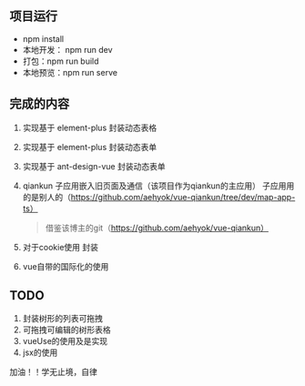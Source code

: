 
## 项目运行

- npm install
- 本地开发： npm run dev
- 打包：npm run build
- 本地预览：npm run serve

## 完成的内容
1. 实现基于 element-plus 封装动态表格
2. 实现基于 element-plus 封装动态表单
2. 实现基于 ant-design-vue 封装动态表单

3. qiankun 子应用嵌入旧页面及通信（该项目作为qiankun的主应用）
   子应用用的是别人的（https://github.com/aehyok/vue-qiankun/tree/dev/map-app-ts）
   > 借鉴该博主的git（https://github.com/aehyok/vue-qiankun）

4. 对于cookie使用 封装
5. vue自带的国际化的使用



## TODO
1. 封装树形的列表可拖拽
2. 可拖拽可编辑的树形表格
3. vueUse的使用及是实现
4. jsx的使用



加油！！学无止境，自律
